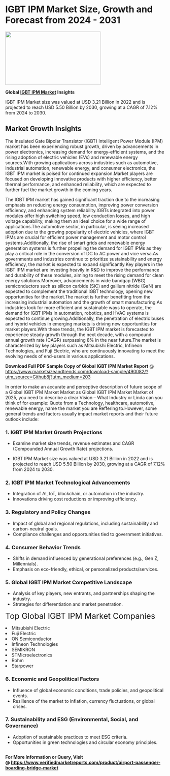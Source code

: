 <H1>IGBT IPM Market Size, Growth and Forecast from 2024 - 2031</H1><img class="aligncenter size-medium wp-image-584254" src="https://thirdeyenews.in/wp-content/uploads/2024/09/Global-Market-Research-300x168.jpeg" alt="" width="300" height="168" /><p><strong>Global&nbsp;<a href="https://www.marketsizeandtrends.com/download-sample/490082/?utm_source=Github8j?utm_medium=203">IGBT IPM Market</a> Insights</strong></p><p>IGBT IPM Market size was valued at USD 3.21 Billion in 2022 and is projected to reach USD 5.50 Billion by 2030, growing at a CAGR of 7.12% from 2024 to 2030.</p><p><h2>Market Growth Insights</h2> <p>The Insulated Gate Bipolar Transistor (IGBT) Intelligent Power Module (IPM) market has been experiencing robust growth, driven by advancements in power electronics, increasing demand for energy-efficient systems, and the rising adoption of electric vehicles (EVs) and renewable energy sources.With growing applications across industries such as automotive, industrial automation, renewable energy, and consumer electronics, the IGBT IPM market is poised for continued expansion.Market players are focused on developing innovative products with higher efficiency, better thermal performance, and enhanced reliability, which are expected to further fuel the market growth in the coming years.</p> <p>The IGBT IPM market has gained significant traction due to the increasing emphasis on reducing energy consumption, improving power conversion efficiency, and enhancing system reliability.IGBTs integrated into power modules offer high switching speed, low conduction losses, and high voltage capability, making them an ideal choice for a wide range of applications.The automotive sector, in particular, is seeing increased adoption due to the growing popularity of electric vehicles, where IGBT IPMs are crucial for efficient power management and motor control systems.Additionally, the rise of smart grids and renewable energy generation systems is further propelling the demand for IGBT IPMs as they play a critical role in the conversion of DC to AC power and vice versa.As governments and industries continue to prioritize sustainability and energy efficiency, the market is expected to expand significantly.Key players in the IGBT IPM market are investing heavily in R&D to improve the performance and durability of these modules, aiming to meet the rising demand for clean energy solutions.Moreover, advancements in wide bandgap (WBG) semiconductors such as silicon carbide (SiC) and gallium nitride (GaN) are expected to complement the traditional IGBT technology, opening new opportunities for the market.The market is further benefiting from the increasing industrial automation and the growth of smart manufacturing.As industries look for more efficient and sustainable ways to operate, the demand for IGBT IPMs in automation, robotics, and HVAC systems is expected to continue growing.Additionally, the penetration of electric buses and hybrid vehicles in emerging markets is driving new opportunities for market players.With these trends, the IGBT IPM market is forecasted to experience steady growth through the next decade, with a compound annual growth rate (CAGR) surpassing 8% in the near future.The market is characterized by key players such as Mitsubishi Electric, Infineon Technologies, and Fuji Electric, who are continuously innovating to meet the evolving needs of end-users in various applications.<p><span class=""><strong>Download Full PDF Sample Copy of Global IGBT IPM Market Report</strong> @ <a href="https://www.marketsizeandtrends.com/download-sample/490082/?utm_source=Github8j?utm_medium=203" target="_blank">https://www.marketsizeandtrends.com/download-sample/490082/?utm_source=Github8j?utm_medium=203</a></span></p><p>In order to make an accurate and perceptive description of future scope of a Global&nbsp;IGBT IPM Market Market as Global&nbsp;IGBT IPM Market Market of 2025, you need to describe a clear Vision &ndash; What Industry or Linda can you think of for example: Quote from a Technology, healthcare, automotive, renewable energy, name the market you are Reffering to.However, some general trends and factors usually impact market reports and their future outlook include:</p><h3>1.&nbsp;<strong>IGBT IPM Market Growth Projections</strong></h3><ul><li>Examine market size trends, revenue estimates and CAGR (Compounded Annual Growth Rate) projections.</li><li><p>IGBT IPM Market size was valued at USD 3.21 Billion in 2022 and is projected to reach USD 5.50 Billion by 2030, growing at a CAGR of 7.12% from 2024 to 2030.</p></li></ul><h3>2.&nbsp;<strong>IGBT IPM Market Technological Advancements</strong></h3><ul><li>Integration of AI, IoT, blockchain, or automation in the industry.</li><li>Innovations driving cost reductions or improving efficiency.</li></ul><h3>3.&nbsp;<strong>Regulatory and Policy Changes</strong></h3><ul><li>Impact of global and regional regulations, including sustainability and carbon-neutral goals.</li><li>Compliance challenges and opportunities tied to government initiatives.</li></ul><h3>4.&nbsp;<strong>Consumer Behavior Trends</strong></h3><ul><li>Shifts in demand influenced by generational preferences (e.g., Gen Z, Millennials).</li><li>Emphasis on eco-friendly, ethical, or personalized products/services.</li></ul><h3>5.&nbsp;<strong>Global IGBT IPM Market Competitive Landscape</strong></h3><ul><li>Analysis of key players, new entrants, and partnerships shaping the industry.</li><li>Strategies for differentiation and market penetration.</li></ul><p data-pm-slice="1 1 []"><span style="color: inherit; font-family: inherit; font-size: 25px;">Top Global IGBT IPM Market Companies</span></p><div class="" data-test-id=""><p><li>Mitsubishi Electric</li><li> Fuji Electric</li><li> ON Semiconductor</li><li> Infineon Technologies</li><li> SEMIKRON</li><li> STMicroelectronics</li><li> Rohm</li><li> Starpower</li></p></div><h3>6.&nbsp;<strong>Economic and Geopolitical Factors</strong></h3><ul><li>Influence of global economic conditions, trade policies, and geopolitical events.</li><li>Resilience of the market to inflation, currency fluctuations, or global crises.</li></ul><h3>7.&nbsp;<strong>Sustainability and ESG (Environmental, Social, and Governance)</strong></h3><ul><li>Adoption of sustainable practices to meet ESG criteria.</li><li>Opportunities in green technologies and circular economy principles.</li></ul><h2><strong style="font-size: 14px;">For More Information or Query, Visit @&nbsp;</strong><a style="background-color: #ffffff; font-size: 14px;" href="https://www.marketsizeandtrends.com/report/igbt-ipm-market/" target="_blank">https://www.verifiedmarketreports.com/product/airport-passenger-boarding-bridge-market</a></h2>